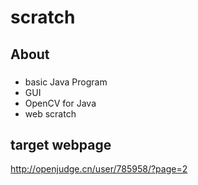 # scratch

## About
### 
- basic Java Program
- GUI
- OpenCV for Java
- web scratch
## target webpage
http://openjudge.cn/user/785958/?page=2

